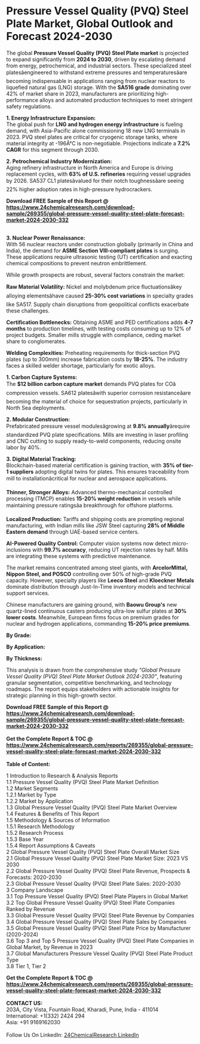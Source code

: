 <h1>Pressure Vessel Quality (PVQ) Steel Plate Market, Global Outlook and Forecast 2024-2030</h1><p>The global <strong>Pressure Vessel Quality (PVQ) Steel Plate market</strong> is projected to expand significantly from <strong>2024 to 2030</strong>, driven by escalating demand from energy, petrochemical, and industrial sectors. These specialized steel platesâengineered to withstand extreme pressures and temperaturesâare becoming indispensable in applications ranging from nuclear reactors to liquefied natural gas (LNG) storage. With the <strong>SA516 grade</strong> dominating over 42% of market share in 2023, manufacturers are prioritizing high-performance alloys and automated production techniques to meet stringent safety regulations.</p><p><strong>1. Energy Infrastructure Expansion:</strong><br>
The global push for <strong>LNG and hydrogen energy infrastructure</strong> is fueling demand, with Asia-Pacific alone commissioning 18 new LNG terminals in 2023. PVQ steel plates are critical for cryogenic storage tanks, where material integrity at -196Â°C is non-negotiable. Projections indicate a <strong>7.2% CAGR</strong> for this segment through 2030.</p><p><strong>2. Petrochemical Industry Modernization:</strong><br>
Aging refinery infrastructure in North America and Europe is driving replacement cycles, with <strong>63% of U.S. refineries</strong> requiring vessel upgrades by 2026. SA537 CL1 platesâvalued for their notch toughnessâare seeing 22% higher adoption rates in high-pressure hydrocrackers.</p><div><b>Download FREE Sample of this Report @ 
            <a href="https://www.24chemicalresearch.com/download-sample/269355/global-pressure-vessel-quality-steel-plate-forecast-market-2024-2030-332">
            https://www.24chemicalresearch.com/download-sample/269355/global-pressure-vessel-quality-steel-plate-forecast-market-2024-2030-332</a></b></div><br><p><strong>3. Nuclear Power Renaissance:</strong><br>
With 56 nuclear reactors under construction globally (primarily in China and India), the demand for <strong>ASME Section VIII-compliant plates</strong> is surging. These applications require ultrasonic testing (UT) certification and exacting chemical compositions to prevent neutron embrittlement.</p><p>While growth prospects are robust, several factors constrain the market:</p><p><strong>Raw Material Volatility:</strong> Nickel and molybdenum price fluctuationsâkey alloying elementsâhave caused <strong>25-30% cost variations</strong> in specialty grades like SA517. Supply chain disruptions from geopolitical conflicts exacerbate these challenges.</p><p><strong>Certification Bottlenecks:</strong> Obtaining ASME and PED certifications adds <strong>4-7 months</strong> to production timelines, with testing costs consuming up to 12% of project budgets. Smaller mills struggle with compliance, ceding market share to conglomerates.</p><p><strong>Welding Complexities:</strong> Preheating requirements for thick-section PVQ plates (up to 300mm) increase fabrication costs by <strong>18-25%</strong>. The industry faces a skilled welder shortage, particularly for exotic alloys.</p><p><strong>1. Carbon Capture Systems:</strong><br>
The <strong>$12 billion carbon capture market</strong> demands PVQ plates for COâ compression vessels. SA612 platesâwith superior corrosion resistanceâare becoming the material of choice for sequestration projects, particularly in North Sea deployments.</p><p><strong>2. Modular Construction:</strong><br>
Prefabricated pressure vessel modulesâgrowing at <strong>9.8% annually</strong>ârequire standardized PVQ plate specifications. Mills are investing in laser profiling and CNC cutting to supply ready-to-weld components, reducing onsite labor by 40%.</p><p><strong>3. Digital Material Tracking:</strong><br>
Blockchain-based material certification is gaining traction, with <strong>35% of tier-1 suppliers</strong> adopting digital twins for plates. This ensures traceability from mill to installationâcritical for nuclear and aerospace applications.</p><p><strong>Thinner, Stronger Alloys:</strong> Advanced thermo-mechanical controlled processing (TMCP) enables <strong>15-20% weight reduction</strong> in vessels while maintaining pressure ratingsâa breakthrough for offshore platforms.</p><p><strong>Localized Production:</strong> Tariffs and shipping costs are prompting regional manufacturing, with Indian mills like JSW Steel capturing <strong>28% of Middle Eastern demand</strong> through UAE-based service centers.</p><p><strong>AI-Powered Quality Control:</strong> Computer vision systems now detect micro-inclusions with <strong>99.7% accuracy</strong>, reducing UT rejection rates by half. Mills are integrating these systems with predictive maintenance.</p><p>The market remains concentrated among steel giants, with <strong>ArcelorMittal, Nippon Steel, and POSCO</strong> controlling over 50% of high-grade PVQ capacity. However, specialty players like <strong>Leeco Steel</strong> and <strong>Kloeckner Metals</strong> dominate distribution through Just-In-Time inventory models and technical support services.</p><p>Chinese manufacturers are gaining ground, with <strong>Baowu Group's</strong> new quartz-lined continuous casters producing ultra-low sulfur plates at <strong>30% lower costs</strong>. Meanwhile, European firms focus on premium grades for nuclear and hydrogen applications, commanding <strong>15-20% price premiums</strong>.</p><p><strong>By Grade:</strong></p><p><strong>By Application:</strong></p><p><strong>By Thickness:</strong></p><p>This analysis is drawn from the comprehensive study <em>"Global Pressure Vessel Quality (PVQ) Steel Plate Market Outlook 2024-2030"</em>, featuring granular segmentation, competitive benchmarking, and technology roadmaps. The report equips stakeholders with actionable insights for strategic planning in this high-growth sector.</p><div><b>Download FREE Sample of this Report @ 
            <a href="https://www.24chemicalresearch.com/download-sample/269355/global-pressure-vessel-quality-steel-plate-forecast-market-2024-2030-332">
            https://www.24chemicalresearch.com/download-sample/269355/global-pressure-vessel-quality-steel-plate-forecast-market-2024-2030-332</a></b></div><br><div><b>Get the Complete Report & TOC @ 
            <a href="https://www.24chemicalresearch.com/reports/269355/global-pressure-vessel-quality-steel-plate-forecast-market-2024-2030-332">
            https://www.24chemicalresearch.com/reports/269355/global-pressure-vessel-quality-steel-plate-forecast-market-2024-2030-332</a></b></div><br>
            <b>Table of Content:</b><p>1 Introduction to Research & Analysis Reports<br />
    1.1 Pressure Vessel Quality (PVQ) Steel Plate Market Definition<br />
    1.2 Market Segments<br />
        1.2.1 Market by Type<br />
        1.2.2 Market by Application<br />
    1.3 Global Pressure Vessel Quality (PVQ) Steel Plate Market Overview<br />
    1.4 Features & Benefits of This Report<br />
    1.5 Methodology & Sources of Information<br />
        1.5.1 Research Methodology<br />
        1.5.2 Research Process<br />
        1.5.3 Base Year<br />
        1.5.4 Report Assumptions & Caveats<br />
2 Global Pressure Vessel Quality (PVQ) Steel Plate Overall Market Size<br />
    2.1 Global Pressure Vessel Quality (PVQ) Steel Plate Market Size: 2023 VS 2030<br />
    2.2 Global Pressure Vessel Quality (PVQ) Steel Plate Revenue, Prospects & Forecasts: 2020-2030<br />
    2.3 Global Pressure Vessel Quality (PVQ) Steel Plate Sales: 2020-2030<br />
3 Company Landscape<br />
    3.1 Top Pressure Vessel Quality (PVQ) Steel Plate Players in Global Market<br />
    3.2 Top Global Pressure Vessel Quality (PVQ) Steel Plate Companies Ranked by Revenue<br />
    3.3 Global Pressure Vessel Quality (PVQ) Steel Plate Revenue by Companies<br />
    3.4 Global Pressure Vessel Quality (PVQ) Steel Plate Sales by Companies<br />
    3.5 Global Pressure Vessel Quality (PVQ) Steel Plate Price by Manufacturer (2020-2024)<br />
    3.6 Top 3 and Top 5 Pressure Vessel Quality (PVQ) Steel Plate Companies in Global Market, by Revenue in 2023<br />
    3.7 Global Manufacturers Pressure Vessel Quality (PVQ) Steel Plate Product Type<br />
    3.8 Tier 1, Tier 2</p><div><b>Get the Complete Report & TOC @ 
            <a href="https://www.24chemicalresearch.com/reports/269355/global-pressure-vessel-quality-steel-plate-forecast-market-2024-2030-332">
            https://www.24chemicalresearch.com/reports/269355/global-pressure-vessel-quality-steel-plate-forecast-market-2024-2030-332</a></b></div><br><b>CONTACT US:</b><br>
            203A, City Vista, Fountain Road, Kharadi, Pune, India - 411014<br>
            International: +1(332) 2424 294<br>
            Asia: +91 9169162030 <br><br>
            Follow Us On LinkedIn: <a href="https://www.linkedin.com/company/24chemicalresearch/">24ChemicalResearch LinkedIn</a>